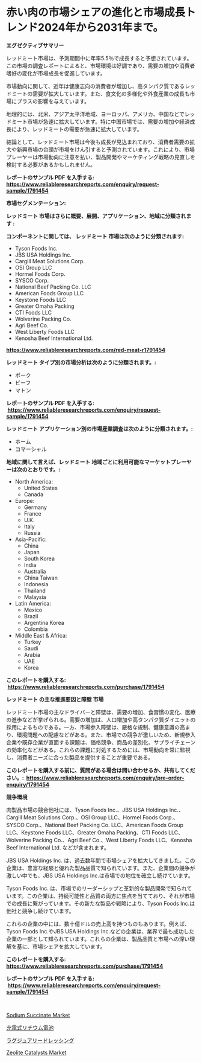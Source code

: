 <p><h1>赤い肉の市場シェアの進化と市場成長トレンド2024年から2031年まで。</h1></p><p><strong>エグゼクティブサマリー</strong></p>
<p><p>レッドミート市場は、予測期間中に年率5.5％で成長すると予想されています。この市場の調査レポートによると、市場環境は好調であり、需要の増加や消費者嗜好の変化が市場成長を促進しています。</p><p>市場動向に関して、近年は健康志向の消費者が増加し、高タンパク質であるレッドミートの需要が拡大しています。また、食文化の多様化や外食産業の成長も市場にプラスの影響を与えています。</p><p>地理的には、北米、アジア太平洋地域、ヨーロッパ、アメリカ、中国などでレッドミート市場が急速に拡大しています。特に中国市場では、需要の増加や経済成長により、レッドミートの需要が急速に拡大しています。</p><p>結論として、レッドミート市場は今後も成長が見込まれており、消費者需要の拡大や新興市場の台頭が市場をけん引すると予測されています。これにより、市場プレーヤーは市場動向に注意を払い、製品開発やマーケティング戦略の見直しを検討する必要があるかもしれません。</p></p>
<p><strong>レポートのサンプル PDF を入手する: <a href="https://www.reliableresearchreports.com/enquiry/request-sample/1791454">https://www.reliableresearchreports.com/enquiry/request-sample/1791454</a></strong></p>
<p><strong>市場セグメンテーション:</strong></p>
<p><strong> レッドミート 市場はさらに概要、展開、アプリケーション、地域に分類されます :</strong></p>
<p><strong>コンポーネントに関しては、 レッドミート 市場は次のように分類されます: &nbsp;</strong></p>
<p><ul><li>Tyson Foods Inc.</li><li>JBS USA Holdings Inc.</li><li>Cargill Meat Solutions Corp.</li><li>OSI Group LLC</li><li>Hormel Foods Corp.</li><li>SYSCO Corp.</li><li>National Beef Packing Co. LLC</li><li>American Foods Group LLC</li><li>Keystone Foods LLC</li><li>Greater Omaha Packing</li><li>CTI Foods LLC</li><li>Wolverine Packing Co.</li><li>Agri Beef Co.</li><li>West Liberty Foods LLC</li><li>Kenosha Beef International Ltd.</li></ul></p>
<p><strong><a href="https://www.reliableresearchreports.com/red-meat-r1791454">https://www.reliableresearchreports.com/red-meat-r1791454</a></strong></p>
<p><strong> レッドミート タイプ別の市場分析は次のように分類されます。:</strong></p>
<p><ul><li>ポーク</li><li>ビーフ</li><li>マトン</li></ul></p>
<p><strong>レポートのサンプル PDF を入手する: &nbsp;<a href="https://www.reliableresearchreports.com/enquiry/request-sample/1791454">https://www.reliableresearchreports.com/enquiry/request-sample/1791454</a></strong></p>
<p><strong> レッドミート アプリケーション別の市場産業調査は次のように分類されます。:</strong></p>
<p><ul><li>ホーム</li><li>コマーシャル</li></ul></p>
<p><strong>地域に関して言えば、レッドミート 地域ごとに利用可能なマーケットプレーヤーは次のとおりです。:</strong></p>
<p><ul>
    <li>
        North America:
        <ul>
            <li>United States</li>
            <li>Canada</li>
        </ul>
    </li>
    <li>
        Europe:
        <ul>
            <li>Germany</li>
            <li>France</li>
            <li>U.K.</li>
            <li>Italy</li>
            <li>Russia</li>
        </ul>
    </li>
    <li>
        Asia-Pacific:
        <ul>
            <li>China</li>
            <li>Japan</li>
            <li>South Korea</li>
            <li>India</li>
            <li>Australia</li>
            <li>China Taiwan</li>
            <li>Indonesia</li>
            <li>Thailand</li>
            <li>Malaysia</li>
        </ul>
    </li>
    <li>
        Latin America:
        <ul>
            <li>Mexico</li>
            <li>Brazil</li>
            <li>Argentina Korea</li>
            <li>Colombia</li>
        </ul>
    </li>
    <li>
        Middle East & Africa:
        <ul>
            <li>Turkey</li>
            <li>Saudi</li>
            <li>Arabia</li>
            <li>UAE</li>
            <li>Korea</li>
        </ul>
    </li>
    </ul></p>
<p><strong>このレポートを購入する: &nbsp;<a href="https://www.reliableresearchreports.com/purchase/1791454">https://www.reliableresearchreports.com/purchase/1791454</a></strong></p>
<p><strong>レッドミート の主な推進要因と障壁 市場</strong></p>
<p><p>レッドミート市場の主なドライバーと障壁は、需要の増加、食習慣の変化、医療の進歩などが挙げられる。需要の増加は、人口増加や高タンパク質ダイエットの採用によるものである。一方、市場参入障壁は、厳格な規制、健康意識の高まり、環境問題への配慮などがある。また、市場での競争が激しいため、新規参入企業や既存企業が直面する課題は、価格競争、商品の差別化、サプライチェーンの効率化などがある。これらの課題に対処するためには、市場動向を常に監視し、消費者ニーズに合った製品を提供することが重要である。</p></p>
<p><strong>このレポートを購入する前に、質問がある場合は問い合わせるか、共有してください。:&nbsp; <a href="https://www.reliableresearchreports.com/enquiry/pre-order-enquiry/1791454">https://www.reliableresearchreports.com/enquiry/pre-order-enquiry/1791454</a></strong></p>
<p><strong>競争環境</strong></p>
<p><p>肉製品市場の競合他社には、Tyson Foods Inc.、JBS USA Holdings Inc.、Cargill Meat Solutions Corp.、OSI Group LLC、Hormel Foods Corp.、SYSCO Corp.、National Beef Packing Co. LLC、American Foods Group LLC、Keystone Foods LLC、Greater Omaha Packing、CTI Foods LLC、Wolverine Packing Co.、Agri Beef Co.、West Liberty Foods LLC、Kenosha Beef International Ltd. などが含まれます。</p><p>JBS USA Holdings Inc. は、過去数年間で市場シェアを拡大してきました。この企業は、豊富な経験と優れた製品品質で知られています。また、企業間の競争が激しい中でも、JBS USA Holdings Inc.は市場での地位を確立し続けています。</p><p>Tyson Foods Inc. は、市場でのリーダーシップと革新的な製品開発で知られています。この企業は、持続可能性と品質の両方に焦点を当てており、それが市場での成長に繋がっています。その新たな製品や戦略により、Tyson Foods Inc.は他社と競争し続けています。</p><p>これらの企業の中には、数十億ドルの売上高を持つものもあります。例えば、Tyson Foods Inc.やJBS USA Holdings Inc.などの企業は、業界で最も成功した企業の一部として知られています。これらの企業は、製品品質と市場への深い理解を基に、市場シェアを拡大しています。</p></p>
<p><strong>このレポートを購入する: &nbsp; <a href="https://www.reliableresearchreports.com/purchase/1791454">https://www.reliableresearchreports.com/purchase/1791454</a></strong></p>
<p><strong>レポートのサンプル PDF を入手する: &nbsp;<a href="https://www.reliableresearchreports.com/enquiry/request-sample/1791454">https://www.reliableresearchreports.com/enquiry/request-sample/1791454</a></strong><strong></strong></p>
<p>&nbsp;</p>
<p><p><a href="https://www.linkedin.com/pulse/sodium-succinate-market-size-reflecting-forecast-till-2031-type-xvyae?trackingId=fcCb1y7pbT3y7hXsQur77A%3D%3D">Sodium Succinate Market</a></p><p><a href="https://medium.com/@torreyjones1910/%E5%86%8D%E5%85%85%E9%9B%BB%E5%8F%AF%E8%83%BD%E3%81%AA%E3%83%AA%E3%83%81%E3%82%A6%E3%83%A0%E9%9B%BB%E6%B1%A0%E5%B8%82%E5%A0%B4-2031%E5%B9%B4%E3%81%BE%E3%81%A7%E3%81%AE%E6%88%90%E5%8A%9F%E3%82%92%E5%8F%8E%E3%82%81%E3%82%8B%E3%83%93%E3%82%B8%E3%83%8D%E3%82%B9%E6%88%A6%E7%95%A5%E3%81%AE%E9%8D%B5-708282926b0f">充電式リチウム電池</a></p><p><a href="https://medium.com/@ferneconroy11/%E9%AB%98%E7%B4%9A%E3%83%89%E3%83%AC%E3%83%83%E3%82%B7%E3%83%B3%E3%82%B0%E5%B8%82%E5%A0%B4-%E5%B8%82%E5%A0%B4cagr-%E5%B8%82%E5%A0%B4%E3%83%88%E3%83%AC%E3%83%B3%E3%83%89-%E3%81%8A%E3%82%88%E3%81%B3%E6%88%90%E9%95%B7%E6%88%A6%E7%95%A5%E3%81%AB%E3%81%A4%E3%81%84%E3%81%A6%E3%81%AE%E6%B4%9E%E5%AF%9F-d1f544942d3e">ラグジュアリードレッシング</a></p><p><a href="https://www.linkedin.com/pulse/decoding-zeolite-catalysts-market-deep-dive-latest-trends-segmentation-f7voe?trackingId=MyAIlpF%2F1nc1SQLB7WkxjQ%3D%3D">Zeolite Catalysts Market</a></p></p>